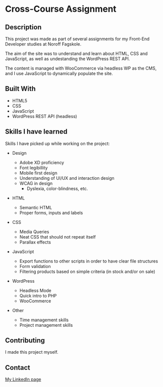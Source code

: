 # Cross-Course Assignment

## Description

This project was made as part of several assignments for my Front-End Developer
studies at Noroff Fagskole. 

The aim of the site was to understand and learn about HTML, CSS and JavaScript,
as well as undestanding the WordPress REST API. 

The content is managed with WooCommerce via headless WP as the CMS, and I use JavaScript to dynamically populate the site.

## Built With

- HTML5
- CSS
- JavaScript 
- WordPress REST API (headless)

## Skills I have learned

Skills I have picked up while working on the project:
- Design
    - Adobe XD proficiency 
    - Font legibillity
    - Mobile first design
    - Understanding of UI/UX and interaction design
    - WCAG in design
        - Dyslexia, color-blindness, etc.
- HTML
    - Semantic HTML
    - Proper forms, inputs and labels

- CSS
    - Media Queries 
    - Neat CSS that should not repeat itself
    - Parallax effects
- JavaScript 
    - Export functions to other scripts in order to have clear file structures
    - Form validation
    - Filtering products based on simple criteria (in stock and/or on sale)
- WordPress
    - Headless Mode
    - Quick intro to PHP
    - WooCommerce
- Other 
    - Time management skills 
    - Project management skills

## Contributing

I made this project myself. 

## Contact

[My LinkedIn page](https://www.linkedin.com/in/vegard-m-a1bba7174/)
